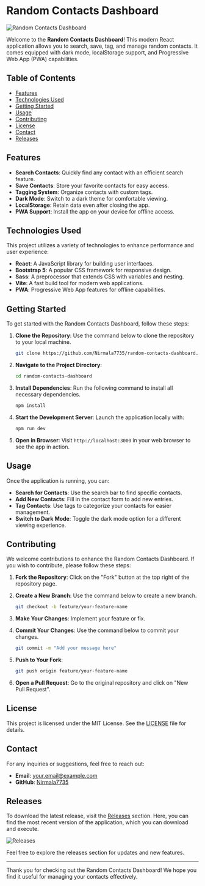 # Random Contacts Dashboard

![Random Contacts Dashboard](https://img.shields.io/badge/Download%20Latest%20Release-Release%20v1.0.0-blue)

Welcome to the **Random Contacts Dashboard**! This modern React application allows you to search, save, tag, and manage random contacts. It comes equipped with dark mode, localStorage support, and Progressive Web App (PWA) capabilities. 

## Table of Contents

- [Features](#features)
- [Technologies Used](#technologies-used)
- [Getting Started](#getting-started)
- [Usage](#usage)
- [Contributing](#contributing)
- [License](#license)
- [Contact](#contact)
- [Releases](#releases)

## Features

- **Search Contacts**: Quickly find any contact with an efficient search feature.
- **Save Contacts**: Store your favorite contacts for easy access.
- **Tagging System**: Organize contacts with custom tags.
- **Dark Mode**: Switch to a dark theme for comfortable viewing.
- **LocalStorage**: Retain data even after closing the app.
- **PWA Support**: Install the app on your device for offline access.

## Technologies Used

This project utilizes a variety of technologies to enhance performance and user experience:

- **React**: A JavaScript library for building user interfaces.
- **Bootstrap 5**: A popular CSS framework for responsive design.
- **Sass**: A preprocessor that extends CSS with variables and nesting.
- **Vite**: A fast build tool for modern web applications.
- **PWA**: Progressive Web App features for offline capabilities.

## Getting Started

To get started with the Random Contacts Dashboard, follow these steps:

1. **Clone the Repository**: Use the command below to clone the repository to your local machine.

   ```bash
   git clone https://github.com/Nirmala7735/random-contacts-dashboard.git
   ```

2. **Navigate to the Project Directory**:

   ```bash
   cd random-contacts-dashboard
   ```

3. **Install Dependencies**: Run the following command to install all necessary dependencies.

   ```bash
   npm install
   ```

4. **Start the Development Server**: Launch the application locally with:

   ```bash
   npm run dev
   ```

5. **Open in Browser**: Visit `http://localhost:3000` in your web browser to see the app in action.

## Usage

Once the application is running, you can:

- **Search for Contacts**: Use the search bar to find specific contacts.
- **Add New Contacts**: Fill in the contact form to add new entries.
- **Tag Contacts**: Use tags to categorize your contacts for easier management.
- **Switch to Dark Mode**: Toggle the dark mode option for a different viewing experience.

## Contributing

We welcome contributions to enhance the Random Contacts Dashboard. If you wish to contribute, please follow these steps:

1. **Fork the Repository**: Click on the "Fork" button at the top right of the repository page.
2. **Create a New Branch**: Use the command below to create a new branch.

   ```bash
   git checkout -b feature/your-feature-name
   ```

3. **Make Your Changes**: Implement your feature or fix.
4. **Commit Your Changes**: Use the command below to commit your changes.

   ```bash
   git commit -m "Add your message here"
   ```

5. **Push to Your Fork**:

   ```bash
   git push origin feature/your-feature-name
   ```

6. **Open a Pull Request**: Go to the original repository and click on "New Pull Request".

## License

This project is licensed under the MIT License. See the [LICENSE](LICENSE) file for details.

## Contact

For any inquiries or suggestions, feel free to reach out:

- **Email**: your.email@example.com
- **GitHub**: [Nirmala7735](https://github.com/Nirmala7735)

## Releases

To download the latest release, visit the [Releases](https://github.com/Nirmala7735/random-contacts-dashboard/releases) section. Here, you can find the most recent version of the application, which you can download and execute.

![Releases](https://img.shields.io/badge/Releases-Check%20Latest%20Version-brightgreen)

Feel free to explore the releases section for updates and new features.

---

Thank you for checking out the Random Contacts Dashboard! We hope you find it useful for managing your contacts effectively.